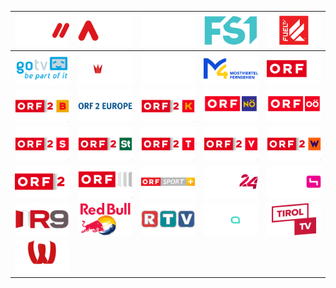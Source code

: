 | ![](https://raw.githubusercontent.com/RevGear/logo/master/Countries/AT/ATV-2.png) | ![](https://raw.githubusercontent.com/RevGear/logo/master/Countries/AT/ATV.png) | ![](https://raw.githubusercontent.com/RevGear/logo/master/Countries/AT/Dorf-TV.png) | ![](https://raw.githubusercontent.com/RevGear/logo/master/Countries/AT/FS1-Salzburg.png) | ![](https://raw.githubusercontent.com/RevGear/logo/master/Countries/AT/Fuel-TV.png) | 
|:---:|:---:|:---:|:---:|:---:| 
| ![](https://raw.githubusercontent.com/RevGear/logo/master/Countries/AT/Go-TV.png) | ![](https://raw.githubusercontent.com/RevGear/logo/master/Countries/AT/Krone-TV.png) | ![](https://raw.githubusercontent.com/RevGear/logo/master/Countries/AT/Kronehit.png) | ![](https://raw.githubusercontent.com/RevGear/logo/master/Countries/AT/M4.png) | ![](https://raw.githubusercontent.com/RevGear/logo/master/Countries/AT/ORF-1.png) | 
| ![](https://raw.githubusercontent.com/RevGear/logo/master/Countries/AT/ORF-2-Burgenland.png) | ![](https://raw.githubusercontent.com/RevGear/logo/master/Countries/AT/ORF-2-Europe.png) | ![](https://raw.githubusercontent.com/RevGear/logo/master/Countries/AT/ORF-2-Karnten.png) | ![](https://raw.githubusercontent.com/RevGear/logo/master/Countries/AT/ORF-2-Niederosterreich.png) | ![](https://raw.githubusercontent.com/RevGear/logo/master/Countries/AT/ORF-2-Oberosterreich.png) | 
| ![](https://raw.githubusercontent.com/RevGear/logo/master/Countries/AT/ORF-2-Salzburg.png) | ![](https://raw.githubusercontent.com/RevGear/logo/master/Countries/AT/ORF-2-Steiermark.png) | ![](https://raw.githubusercontent.com/RevGear/logo/master/Countries/AT/ORF-2-Tirol.png) | ![](https://raw.githubusercontent.com/RevGear/logo/master/Countries/AT/ORF-2-Vorarlberg.png) | ![](https://raw.githubusercontent.com/RevGear/logo/master/Countries/AT/ORF-2-Wien.png) | 
| ![](https://raw.githubusercontent.com/RevGear/logo/master/Countries/AT/ORF-2.png) | ![](https://raw.githubusercontent.com/RevGear/logo/master/Countries/AT/ORF-III.png) | ![](https://raw.githubusercontent.com/RevGear/logo/master/Countries/AT/ORF-Sport-Plus.png) | ![](https://raw.githubusercontent.com/RevGear/logo/master/Countries/AT/Puls24.png) | ![](https://raw.githubusercontent.com/RevGear/logo/master/Countries/AT/Puls4.png) | 
| ![](https://raw.githubusercontent.com/RevGear/logo/master/Countries/AT/R9.png) | ![](https://raw.githubusercontent.com/RevGear/logo/master/Countries/AT/Red-Bull-TV.png) | ![](https://raw.githubusercontent.com/RevGear/logo/master/Countries/AT/RTV.png) | ![](https://raw.githubusercontent.com/RevGear/logo/master/Countries/AT/Schau-TV.png) | ![](https://raw.githubusercontent.com/RevGear/logo/master/Countries/AT/Tirol-TV.png) | 
| ![](https://raw.githubusercontent.com/RevGear/logo/master/Countries/AT/W24.png)  | 
